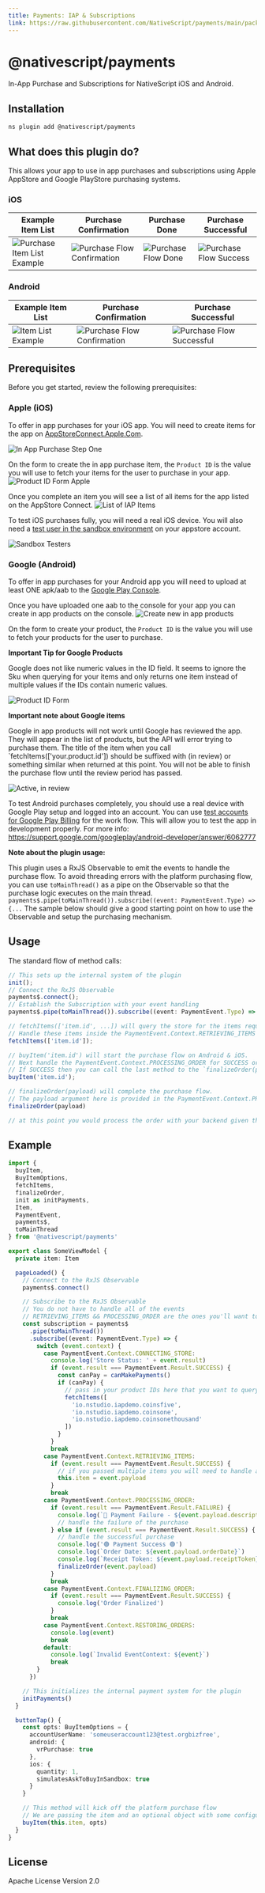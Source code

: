 ```yaml
---
title: Payments: IAP & Subscriptions
link: https://raw.githubusercontent.com/NativeScript/payments/main/packages/payments/README.md
---
```


# @nativescript/payments

In-App Purchase and Subscriptions for NativeScript iOS and Android.

## Installation

```bash
ns plugin add @nativescript/payments
```

## What does this plugin do?

This allows your app to use in app purchases and subscriptions using Apple AppStore and Google PlayStore purchasing systems.

### iOS

| Example Item List                                                                                                                    | Purchase Confirmation                                                                                                                | Purchase Done                                                                                                                | Purchase Successful                                                                                                             |
| ------------------------------------------------------------------------------------------------------------------------------------ | ------------------------------------------------------------------------------------------------------------------------------------ | ---------------------------------------------------------------------------------------------------------------------------- | ------------------------------------------------------------------------------------------------------------------------------- |
| ![Purchase Item List Example](https://raw.githubusercontent.com/NativeScript/payments/main/assets/payments/images/ios-payments4.png) | ![Purchase Flow Confirmation](https://raw.githubusercontent.com/NativeScript/payments/main/assets/payments/images/ios-payments5.png) | ![Purchase Flow Done](https://raw.githubusercontent.com/NativeScript/payments/main/assets/payments/images/ios-payments6.png) | ![Purchase Flow Success](https://raw.githubusercontent.com/NativeScript/payments/main/assets/payments/images/ios-payments7.png) |

### Android

| Example Item List                                                                                                               | Purchase Confirmation                                                                                                                    | Purchase Successful                                                                                                                    |
| ------------------------------------------------------------------------------------------------------------------------------- | ---------------------------------------------------------------------------------------------------------------------------------------- | -------------------------------------------------------------------------------------------------------------------------------------- |
| ![Item List Example](https://raw.githubusercontent.com/NativeScript/payments/main/assets/payments/images/android-payments3.png) | ![Purchase Flow Confirmation](https://raw.githubusercontent.com/NativeScript/payments/main/assets/payments/images/android-payments4.png) | ![Purchase Flow Successful](https://raw.githubusercontent.com/NativeScript/payments/main/assets/payments/images/android-payments5.png) |

## Prerequisites

Before you get started, review the following prerequisites:

### Apple (iOS)

To offer in app purchases for your iOS app. You will need to create items for the app on [AppStoreConnect.Apple.Com](https://appstoreconnect.apple.com).

![In App Purchase Step One](https://raw.githubusercontent.com/NativeScript/payments/main/assets/payments/images/ios-payments1.png)

On the form to create the in app purchase item, the `Product ID` is the value you will use to fetch your items for the user to purchase in your app.
![Product ID Form Apple](https://raw.githubusercontent.com/NativeScript/payments/main/assets/payments/images/ios-payments2.png)

Once you complete an item you will see a list of all items for the app listed on the AppStore Connect.
![List of IAP Items](https://raw.githubusercontent.com/NativeScript/payments/main/assets/payments/images/ios-payments3.png)

To test iOS purchases fully, you will need a real iOS device. You will also need a [test user in the sandbox environment](https://appstoreconnect.apple.com/access/testers) on your appstore account.

![Sandbox Testers](https://raw.githubusercontent.com/NativeScript/payments/main/assets/payments/images/sandbox-testers.png)

### Google (Android)

To offer in app purchases for your Android app you will need to upload at least ONE apk/aab to the [Google Play Console](https://play.google.com).

Once you have uploaded one aab to the console for your app you can create in app products on the console.
![Create new in app products](https://raw.githubusercontent.com/NativeScript/payments/main/assets/payments/images/android-payments1.png)

On the form to create your product, the `Product ID` is the value you will use to fetch your products for the user to purchase.

**Important Tip for Google Products**

Google does not like numeric values in the ID field. It seems to ignore the Sku when querying for your items and only returns one item instead of multiple values if the IDs contain numeric values.

![Product ID Form](https://raw.githubusercontent.com/NativeScript/payments/main/assets/payments/images/android-payments2.png)

**Important note about Google items**

Google in app products will not work until Google has reviewed the app. They will appear in the list of products, but the API will error trying to purchase them. The title of the item when you call `fetchItems(['your.product.id']) should be suffixed with (in review) or something similar when returned at this point. You will not be able to finish the purchase flow until the review period has passed.

![Active, in review](https://raw.githubusercontent.com/NativeScript/payments/main/assets/payments/images/android-active-inreview.png)

To test Android purchases completely, you should use a real device with Google Play setup and logged into an account. You can use [test accounts
for Google Play Billing](https://developer.android.com/google/play/billing/test) for the work flow. This will allow you to test the app in development properly. For more info: https://support.google.com/googleplay/android-developer/answer/6062777

**Note about the plugin usage:**

This plugin uses a RxJS Observable to emit the events to handle the purchase flow. To avoid threading errors with the platform purchasing flow, you can use `toMainThread()` as a pipe on the Observable so that the purchase logic executes on the main thread. `payments$.pipe(toMainThread()).subscribe((event: PaymentEvent.Type) => {...`
The sample below should give a good starting point on how to use the Observable and setup the purchasing mechanism.

## Usage

The standard flow of method calls:

```typescript
// This sets up the internal system of the plugin
init();
// Connect the RxJS Observable
payments$.connect();
// Establish the Subscription with your event handling
payments$.pipe(toMainThread()).subscribe((event: PaymentEvent.Type) => {...

// fetchItems(['item.id', ...]) will query the store for the items requested.
// Handle these items inside the PaymentEvent.Context.RETRIEVING_ITEMS event.
fetchItems(['item.id']);

// buyItem('item.id') will start the purchase flow on Android & iOS.
// Next handle the PaymentEvent.Context.PROCESSING_ORDER for SUCCESS or FAILURE.
// If SUCCESS then you can call the last method to the `finalizeOrder(payload)` method.
buyItem('item.id');

// finalizeOrder(payload) will complete the purchase flow.
// The payload argument here is provided in the PaymentEvent.Context.PROCESSING_ORDER - SUCCESS event (see below example for detailed usage).
finalizeOrder(payload)

// at this point you would process the order with your backend given the receiptToken from the purchase flow
```

## Example

```typescript
import {
  buyItem,
  BuyItemOptions,
  fetchItems,
  finalizeOrder,
  init as initPayments,
  Item,
  PaymentEvent,
  payments$,
  toMainThread
} from '@nativescript/payments'

export class SomeViewModel {
  private item: Item

  pageLoaded() {
    // Connect to the RxJS Observable
    payments$.connect()

    // Subscribe to the RxJS Observable
    // You do not have to handle all of the events
    // RETRIEVING_ITEMS && PROCESSING_ORDER are the ones you'll want to use to handle the purchase flow
    const subscription = payments$
      .pipe(toMainThread())
      .subscribe((event: PaymentEvent.Type) => {
        switch (event.context) {
          case PaymentEvent.Context.CONNECTING_STORE:
            console.log('Store Status: ' + event.result)
            if (event.result === PaymentEvent.Result.SUCCESS) {
              const canPay = canMakePayments()
              if (canPay) {
                // pass in your product IDs here that you want to query for
                fetchItems([
                  'io.nstudio.iapdemo.coinsfive',
                  'io.nstudio.iapdemo.coinsone',
                  'io.nstudio.iapdemo.coinsonethousand'
                ])
              }
            }
            break
          case PaymentEvent.Context.RETRIEVING_ITEMS:
            if (event.result === PaymentEvent.Result.SUCCESS) {
              // if you passed multiple items you will need to handle accordingly for your app
              this.item = event.payload
            }
            break
          case PaymentEvent.Context.PROCESSING_ORDER:
            if (event.result === PaymentEvent.Result.FAILURE) {
              console.log(`🛑 Payment Failure - ${event.payload.description} 🛑`)
              // handle the failure of the purchase
            } else if (event.result === PaymentEvent.Result.SUCCESS) {
              // handle the successful purchase
              console.log('🟢 Payment Success 🟢')
              console.log(`Order Date: ${event.payload.orderDate}`)
              console.log(`Receipt Token: ${event.payload.receiptToken}`)
              finalizeOrder(event.payload)
            }
            break
          case PaymentEvent.Context.FINALIZING_ORDER:
            if (event.result === PaymentEvent.Result.SUCCESS) {
              console.log('Order Finalized')
            }
            break
          case PaymentEvent.Context.RESTORING_ORDERS:
            console.log(event)
            break
          default:
            console.log(`Invalid EventContext: ${event}`)
            break
        }
      })

    // This initializes the internal payment system for the plugin
    initPayments()
  }

  buttonTap() {
    const opts: BuyItemOptions = {
      accountUserName: 'someuseraccount123@test.orgbizfree',
      android: {
        vrPurchase: true
      },
      ios: {
        quantity: 1,
        simulatesAskToBuyInSandbox: true
      }
    }

    // This method will kick off the platform purchase flow
    // We are passing the item and an optional object with some configuration
    buyItem(this.item, opts)
  }
}
```

## License

Apache License Version 2.0
